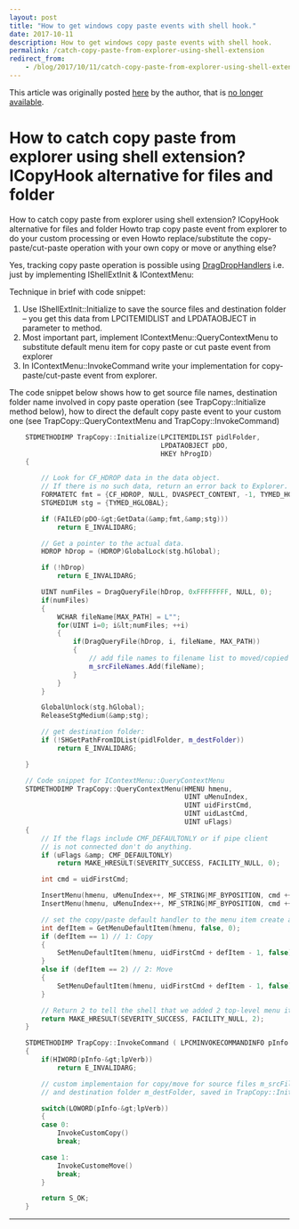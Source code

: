 ```yaml
---
layout: post
title: "How to get windows copy paste events with shell hook."
date: 2017-10-11
description: How to get windows copy paste events with shell hook.
permalink: /catch-copy-paste-from-explorer-using-shell-extension
redirect_from: 
    - /blog/2017/10/11/catch-copy-paste-from-explorer-using-shell-extension
---
```


This article was originally posted [here](http://www.mywingsoflove.com/2009/11/12/howto-handle-copy-paste-from-explorer-using-shell-extension-icopyhook-alternative/) by the author, that is [no longer available](https://web.archive.org/web/20120502020845/http://www.mywingsoflove.com/2009/11/12/howto-handle-copy-paste-from-explorer-using-shell-extension-icopyhook-alternative/).

# How to catch copy paste from explorer using shell extension? ICopyHook alternative for files and folder

How to catch copy paste from explorer using shell extension? ICopyHook alternative for files and folder
Howto trap copy paste event from explorer to do your custom processing or even
Howto replace/substitute the copy-paste/cut-paste operation with your own copy or move or anything else?

Yes, tracking copy paste operation is possible using [DragDropHandlers](https://msdn.microsoft.com/en-us/library/bb776881(VS.85).aspx#dragdrop) i.e. just by implementing IShellExtInit & IContextMenu:

Technique in brief with code snippet:

1. Use IShellExtInit::Initialize to save the source files and destination folder – you get this data from LPCITEMIDLIST and LPDATAOBJECT in parameter to method.
2. Most important part, implement IContextMenu::QueryContextMenu to substitute default menu item for copy paste or cut paste event from explorer
3. In IContextMenu::InvokeCommand write your implementation for copy-paste/cut-paste event from explorer.

The code snippet below shows how to get source file names, destination folder name involved in copy paste operation (see TrapCopy::Initialize method below), how to direct the default copy paste event to your custom one (see TrapCopy::QueryContextMenu and TrapCopy::InvokeCommand)

```cpp
    STDMETHODIMP TrapCopy::Initialize(LPCITEMIDLIST pidlFolder,
                                      LPDATAOBJECT pDO,
                                      HKEY hProgID)
    {

        // Look for CF_HDROP data in the data object.
        // If there is no such data, return an error back to Explorer.
        FORMATETC fmt = {CF_HDROP, NULL, DVASPECT_CONTENT, -1, TYMED_HGLOBAL};
        STGMEDIUM stg = {TYMED_HGLOBAL};

        if (FAILED(pDO-&gt;GetData(&amp;fmt,&amp;stg)))
            return E_INVALIDARG;

        // Get a pointer to the actual data.
        HDROP hDrop = (HDROP)GlobalLock(stg.hGlobal);

        if (!hDrop)
            return E_INVALIDARG;

        UINT numFiles = DragQueryFile(hDrop, 0xFFFFFFFF, NULL, 0);
        if(numFiles)
        {
            WCHAR fileName[MAX_PATH] = L"";
            for(UINT i=0; i&lt;numFiles; ++i)
            {
                if(DragQueryFile(hDrop, i, fileName, MAX_PATH))
                {
                    // add file names to filename list to moved/copied
                    m_srcFileNames.Add(fileName);
                }
            }
        }

        GlobalUnlock(stg.hGlobal);
        ReleaseStgMedium(&amp;stg);

        // get destination folder:
        if (!SHGetPathFromIDList(pidlFolder, m_destFolder))
            return E_INVALIDARG;

    }

    // Code snippet for IContextMenu::QueryContextMenu
    STDMETHODIMP TrapCopy::QueryContextMenu(HMENU hmenu,
                                            UINT uMenuIndex,
                                            UINT uidFirstCmd,
                                            UINT uidLastCmd,
                                            UINT uFlags)
    {
        // If the flags include CMF_DEFAULTONLY or if pipe client
        // is not connected don't do anything.
        if (uFlags &amp; CMF_DEFAULTONLY)
            return MAKE_HRESULT(SEVERITY_SUCCESS, FACILITY_NULL, 0);

        int cmd = uidFirstCmd;

        InsertMenu(hmenu, uMenuIndex++, MF_STRING|MF_BYPOSITION, cmd ++, L"Custom copy");
        InsertMenu(hmenu, uMenuIndex++, MF_STRING|MF_BYPOSITION, cmd ++, "Custom paste");

        // set the copy/paste default handler to the menu item create above
        int defItem = GetMenuDefaultItem(hmenu, false, 0);
        if (defItem == 1) // 1: Copy
        {
            SetMenuDefaultItem(hmenu, uidFirstCmd + defItem - 1, false);      
        }
        else if (defItem == 2) // 2: Move
        {
            SetMenuDefaultItem(hmenu, uidFirstCmd + defItem - 1, false);
        }

        // Return 2 to tell the shell that we added 2 top-level menu items.
        return MAKE_HRESULT(SEVERITY_SUCCESS, FACILITY_NULL, 2);
    }

    STDMETHODIMP TrapCopy::InvokeCommand ( LPCMINVOKECOMMANDINFO pInfo )
    {
        if(HIWORD(pInfo-&gt;lpVerb))
            return E_INVALIDARG;

        // custom implementaion for copy/move for source files m_srcFileNames
        // and destination folder m_destFolder, saved in TrapCopy::Initialize

        switch(LOWORD(pInfo-&gt;lpVerb))
        {
        case 0:
            InvokeCustomCopy()
            break;

        case 1:
            InvokeCustomeMove()
            break;
        }

        return S_OK;
    }
```

---

